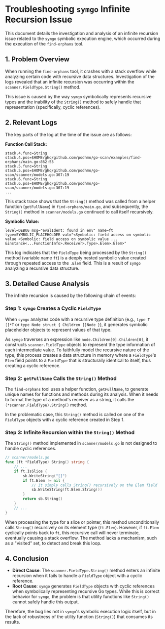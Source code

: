# Troubleshooting `symgo` Infinite Recursion Issue

This document details the investigation and analysis of an infinite recursion issue related to the `symgo` symbolic execution engine, which occurred during the execution of the `find-orphans` tool.

## 1. Problem Overview

When running the `find-orphans` tool, it crashes with a stack overflow while analyzing certain code with recursive data structures. Investigation of the logs revealed that an infinite recursion was occurring within the `scanner.FieldType.String()` method.

This issue is caused by the way `symgo` symbolically represents recursive types and the inability of the `String()` method to safely handle that representation (specifically, cyclic references).

## 2. Relevant Logs

The key parts of the log at the time of the issue are as follows:

**Function Call Stack:**
```
stack.4.func=String
stack.4.pos=$HOME/ghq/github.com/podhmo/go-scan/examples/find-orphans/main.go:862:53
stack.5.func=String
stack.5.pos=$HOME/ghq/github.com/podhmo/go-scan/scanner/models.go:307:19
stack.6.func=String
stack.6.pos=$HOME/ghq/github.com/podhmo/go-scan/scanner/models.go:307:19
...
```
This stack trace shows that the `String()` method was called from a helper function (`getFullName`) in `find-orphans/main.go`, and subsequently, the `String()` method in `scanner/models.go` continued to call itself recursively.

**Symbolic Value:**
```
level=DEBUG msg="evalIdent: found in env" name=ft type=SYMBOLIC_PLACEHOLDER val="<Symbolic: field access on symbolic value <Symbolic: field access on symbolic value ... &instance<...FunctionInfo>.Receiver>.Type>.Elem>.Elem>"
```
This log indicates that the `FieldType` being processed by the `String()` method (variable name `ft`) is a deeply nested symbolic value created through repeated access to the `.Elem` field. This is a result of `symgo` analyzing a recursive data structure.

## 3. Detailed Cause Analysis

The infinite recursion is caused by the following chain of events:

### Step 1: `symgo` Creates a Cyclic `FieldType`

When `symgo` analyzes code with a recursive type definition (e.g., `type T []*T` or `type Node struct { Children []Node }`), it generates symbolic placeholder objects to represent values of that type.

As `symgo` traverses an expression like `node.Children[0].Children[0]`, it constructs `scanner.FieldType` objects to represent the type information of each intermediate value. To faithfully model the recursive nature of the type, this process creates a data structure in memory where a `FieldType`'s `Elem` field points to a `FieldType` that is structurally identical to itself, thus creating a cyclic reference.

### Step 2: `getFullName` Calls the `String()` Method

The `find-orphans` tool uses a helper function, `getFullName`, to generate unique names for functions and methods during its analysis. When it needs to format the type of a method's receiver as a string, it calls the `(*scanner.FieldType).String()` method.

In the problematic case, this `String()` method is called on one of the `FieldType` objects with a cyclic reference created in Step 1.

### Step 3: Infinite Recursion within the `String()` Method

The `String()` method implemented in `scanner/models.go` is not designed to handle cyclic references.

```go
// scanner/models.go
func (ft *FieldType) String() string {
    // ...
    if ft.IsSlice {
        sb.WriteString("[]")
        if ft.Elem != nil {
            // It simply calls String() recursively on the Elem field
            sb.WriteString(ft.Elem.String())
        }
        return sb.String()
    }
    // ...
}
```

When processing the type for a slice or pointer, this method unconditionally calls `String()` recursively on its element type (`ft.Elem`). However, if `ft.Elem` cyclically points back to `ft`, this recursive call will never terminate, eventually causing a stack overflow. The method lacks a mechanism, such as a "visited" set, to detect and break this loop.

## 4. Conclusion

- **Direct Cause**: The `scanner.FieldType.String()` method enters an infinite recursion when it fails to handle a `FieldType` object with a cyclic reference.
- **Root Cause**: `symgo` generates `FieldType` objects with cyclic references when symbolically representing recursive Go types. While this is correct behavior for `symgo`, the problem is that utility functions like `String()` cannot safely handle this output.

Therefore, the bug lies not in `symgo`'s symbolic execution logic itself, but in the lack of robustness of the utility function (`String()`) that consumes its results.
